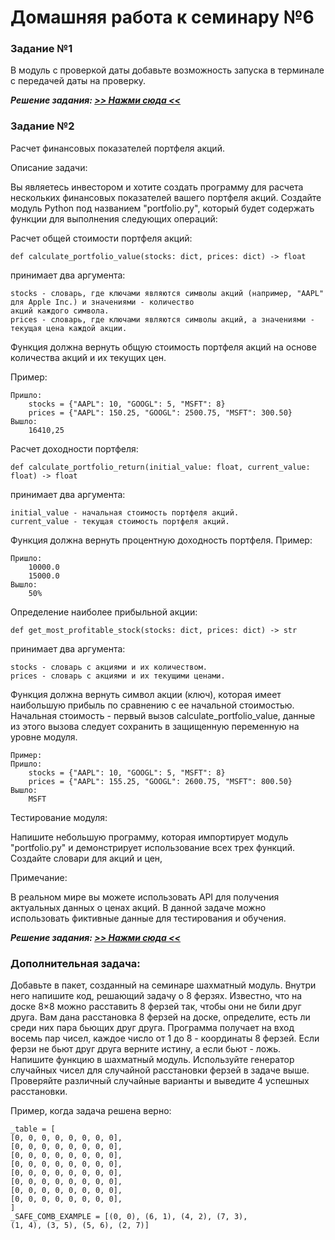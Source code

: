 # Домашняя работа к семинару №6

### Задание №1
В модуль с проверкой даты добавьте возможность запуска в терминале с передачей даты на проверку.

***Решение задания: [>> Нажми сюда <<](date_validation.py)***

### Задание №2
Расчет финансовых показателей портфеля акций.

Описание задачи:

Вы являетесь инвестором и хотите создать программу для расчета нескольких финансовых показателей вашего портфеля акций. 
Создайте модуль Python под названием "portfolio.py", который будет содержать функции для выполнения следующих операций:

Расчет общей стоимости портфеля акций: 

    def calculate_portfolio_value(stocks: dict, prices: dict) -> float 

принимает два аргумента: 

    stocks - словарь, где ключами являются символы акций (например, "AAPL" для Apple Inc.) и значениями - количество 
    акций каждого символа. 
    prices - словарь, где ключами являются символы акций, а значениями - текущая цена каждой акции. 

Функция должна вернуть общую стоимость портфеля акций на основе количества акций и их текущих цен. 

Пример: 

    Пришло:
        stocks = {"AAPL": 10, "GOOGL": 5, "MSFT": 8}
        prices = {"AAPL": 150.25, "GOOGL": 2500.75, "MSFT": 300.50}    
    Вышло:
        16410,25

Расчет доходности портфеля:

    def calculate_portfolio_return(initial_value: float, current_value: float) -> float 

принимает два аргумента:

    initial_value - начальная стоимость портфеля акций.
    current_value - текущая стоимость портфеля акций. 

Функция должна вернуть процентную доходность портфеля. Пример:

    Пришло:
        10000.0
        15000.0
    Вышло:
        50%

Определение наиболее прибыльной акции: 

    def get_most_profitable_stock(stocks: dict, prices: dict) -> str 

принимает два аргумента: 

    stocks - словарь с акциями и их количеством. 
    prices - словарь с акциями и их текущими ценами. 

Функция должна вернуть символ акции (ключ), которая имеет наибольшую прибыль по сравнению с ее начальной стоимостью. 
Начальная стоимость - первый вызов calculate_portfolio_value, данные из этого вызова следует сохранить в защищенную 
переменную на уровне модуля.

    Пример:
    Пришло:
        stocks = {"AAPL": 10, "GOOGL": 5, "MSFT": 8}
        prices = {"AAPL": 155.25, "GOOGL": 2600.75, "MSFT": 800.50}
    Вышло:
        MSFT

Тестирование модуля:

Напишите небольшую программу, которая импортирует модуль "portfolio.py" и демонстрирует использование всех трех функций.
Создайте словари для акций и цен, 

Примечание:

В реальном мире вы можете использовать API для получения актуальных данных о ценах акций. В данной задаче можно 
использовать фиктивные данные для тестирования и обучения.

***Решение задания: [>> Нажми сюда <<](task_2.py)***
   
### Дополнительная задача:
Добавьте в пакет, созданный на семинаре шахматный модуль. Внутри него напишите код, решающий задачу о 8 ферзях. 
Известно, что на доске 8×8 можно расставить 8 ферзей так, чтобы они не били друг друга. Вам дана расстановка 8 ферзей 
на доске, определите, есть ли среди них пара бьющих друг друга. Программа получает на вход восемь пар чисел, каждое 
число от 1 до 8 - координаты 8 ферзей. Если ферзи не бьют друг друга верните истину, а если бьют - ложь.
Напишите функцию в шахматный модуль. Используйте генератор случайных чисел для случайной расстановки ферзей в задаче 
выше. Проверяйте различный случайные варианты и выведите 4 успешных расстановки.

Пример, когда задача решена верно:

    _table = [
    [0, 0, 0, 0, 0, 0, 0, 0],
    [0, 0, 0, 0, 0, 0, 0, 0],
    [0, 0, 0, 0, 0, 0, 0, 0],
    [0, 0, 0, 0, 0, 0, 0, 0],
    [0, 0, 0, 0, 0, 0, 0, 0],
    [0, 0, 0, 0, 0, 0, 0, 0],
    [0, 0, 0, 0, 0, 0, 0, 0],
    [0, 0, 0, 0, 0, 0, 0, 0],
    ]
    _SAFE_COMB_EXAMPLE = [(0, 0), (6, 1), (4, 2), (7, 3),
    (1, 4), (3, 5), (5, 6), (2, 7)]
